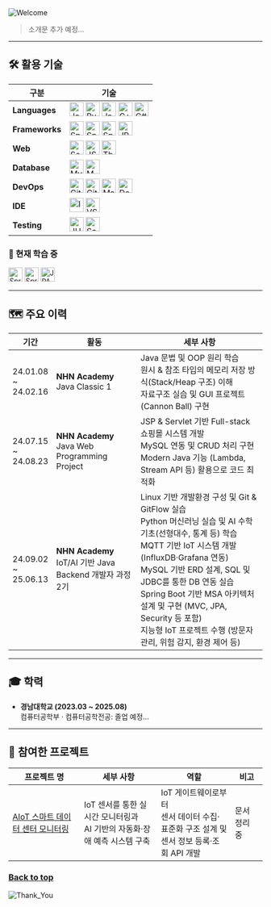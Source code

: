 <img src="https://capsule-render.vercel.app/api?type=waving&height=100&color=273755&text=Hi%20there!%20👋&fontColor=6495ED&fontSize=30&fontAlign=13&desc=Let%20me%20briefly%20introduce%20myself.&descAlign=16.38&descAlignY=75&descSize=16&section=header" alt="Welcome"/>

> 소개문 추가 예정...

---

## :hammer_and_wrench: 활용 기술

<table>
  <thead>
    <tr>
      <th>구분</th>
      <th>기술</th>
    </tr>
  </thead>
  <tbody>
    <tr>
      <td><b>Languages</b></td>
      <td>
        <img src="https://img.shields.io/badge/Java-e0e0e0?logo=openjdk&logoColor=black" alt="Java" style="height:28px"/>
        <img src="https://img.shields.io/badge/Python-e0e0e0?logo=python&logoColor=black" alt="Python" style="height:28px"/>
        <img src="https://img.shields.io/badge/JavaScript-e0e0e0?logo=javascript&logoColor=black" alt="JavaScript" style="height:28px"/>
        <img src="https://img.shields.io/badge/C++-e0e0e0?logo=cplusplus&logoColor=black" alt="C++" style="height:28px"/>
        <img src="https://img.shields.io/badge/C%23-e0e0e0?logo=dotnet&logoColor=black" alt="C#" style="height:28px"/>
      </td>
    </tr>
    <tr>
      <td><b>Frameworks</b></td>
      <td>
        <img src="https://img.shields.io/badge/Spring-e0e0e0?logo=spring&logoColor=black" alt="Spring" style="height:28px"/>
        <img src="https://img.shields.io/badge/Spring_MVC-e0e0e0?logo=spring&logoColor=black" alt="Spring MVC" style="height:28px"/>
        <img src="https://img.shields.io/badge/Spring_Boot-e0e0e0?logo=springboot&logoColor=black" alt="Spring Boot" style="height:28px"/>
        <img src="https://img.shields.io/badge/JPA-e0e0e0?logo=hibernate&logoColor=black" alt="JPA" style="height:28px"/>
      </td>
    </tr>
    <tr>
      <td><b>Web</b></td>
      <td>
        <img src="https://img.shields.io/badge/Servlet-d3d3d3?logo=apachetomcat&logoColor=black" alt="Servlet" style="height:28px"/>
        <img src="https://img.shields.io/badge/JSP-e0e0e0?logo=java&logoColor=black" alt="JSP" style="height:28px"/>
        <img src="https://img.shields.io/badge/Thymeleaf-e0e0e0?logo=thymeleaf&logoColor=black" alt="Thymeleaf" style="height:28px"/>
      </td>
    </tr>
    <tr>
      <td><b>Database</b></td>
      <td>
        <img src="https://img.shields.io/badge/MySQL-e0e0e0?logo=mysql&logoColor=black" alt="MySQL" style="height:28px"/>
        <img src="https://img.shields.io/badge/MSSQL-e0e0e0?logo=microsoftsqlserver&logoColor=black" alt="MSSQL" style="height:28px"/>
      </td>
    </tr>
    <tr>
      <td><b>DevOps</b></td>
      <td>
        <img src="https://img.shields.io/badge/Git-e0e0e0?logo=git&logoColor=black" alt="Git" style="height:28px"/>
        <img src="https://img.shields.io/badge/GitHub_Actions-e0e0e0?logo=githubactions&logoColor=black" alt="GitHub Actions" style="height:28px"/>
        <img src="https://img.shields.io/badge/Maven-e0e0e0?logo=apachemaven&logoColor=black" alt="Maven" style="height:28px"/>
        <img src="https://img.shields.io/badge/Docker-e0e0e0?logo=docker&logoColor=black" alt="Docker" style="height:28px"/>
      </td>
    </tr>
    <tr>
      <td><b>IDE</b></td>
      <td>
        <img src="https://img.shields.io/badge/IntelliJ_IDEA-e0e0e0?logo=intellijidea&logoColor=black" alt="IntelliJ" style="height:28px"/>
        <img src="https://img.shields.io/badge/VS_Code-e0e0e0?logo=visualstudiocode&logoColor=black" alt="VS Code" style="height:28px"/>
      </td>
    </tr>
    <tr>
      <td><b>Testing</b></td>
      <td>
        <img src="https://img.shields.io/badge/JUnit-e0e0e0?logo=junit5&logoColor=black" alt="JUnit" style="height:28px"/>
        <img src="https://img.shields.io/badge/SonarQube-e0e0e0?logo=sonarqubeserver&logoColor=black" alt="SonarQube" style="height:28px"/>
      </td>
    </tr>
  </tbody>
</table>

### :open_book: 현재 학습 중

<p align="left">
  <img src="https://img.shields.io/badge/Spring-e0e0e0?logo=spring&logoColor=black" alt="Spring" style="height:28px"/>
  <img src="https://img.shields.io/badge/Spring_Boot-e0e0e0?logo=springboot&logoColor=black" alt="Spring Boot" style="height:28px"/>
  <img src="https://img.shields.io/badge/JPA-e0e0e0?logo=hibernate&logoColor=black" alt="JPA" style="height:28px"/>
</p>

---

## :world_map: 주요 이력

| 기간                        | 활동                                                     | 세부 사항                                                                                                                                                                                                                                                                                      |
|---------------------------|--------------------------------------------------------|--------------------------------------------------------------------------------------------------------------------------------------------------------------------------------------------------------------------------------------------------------------------------------------------|
| 24.01.08<br>~<br>24.02.16 | <b>NHN Academy</b><br>Java Classic 1                   | Java 문법 및 OOP 원리 학습  <br>원시 & 참조 타입의 메모리 저장 방식(Stack/Heap 구조) 이해  <br>자료구조 실습 및 GUI 프로젝트(Cannon Ball) 구현                                                                                                                                                                                   |
| 24.07.15<br>~<br>24.08.23 | <b>NHN Academy</b><br>Java Web Programming Project     | JSP & Servlet 기반 Full-stack 쇼핑몰 시스템 개발  <br>MySQL 연동 및 CRUD 처리 구현  <br>Modern Java 기능 (Lambda, Stream API 등) 활용으로 코드 최적화                                                                                                                                                                   |
| 24.09.02<br>~<br>25.06.13 | <b>NHN Academy</b><br>IoT/AI 기반 Java Backend 개발자 과정 2기 | Linux 기반 개발환경 구성 및 Git & GitFlow 실습  <br>Python 머신러닝 실습 및 AI 수학 기초(선형대수, 통계 등) 학습  <br>MQTT 기반 IoT 시스템 개발 (InfluxDB·Grafana 연동)  <br>MySQL 기반 ERD 설계, SQL 및 JDBC를 통한 DB 연동 실습  <br>Spring Boot 기반 MSA 아키텍처 설계 및 구현 (MVC, JPA, Security 등 포함)  <br>지능형 IoT 프로젝트 수행 (방문자 관리, 위험 감지, 환경 제어 등) |

---

## :mortar_board: 학력

- **경남대학교 (2023.03 ~ 2025.08)**  
  컴퓨터공학부 · 컴퓨터공학전공: 졸업 예정...

---

## :rocket: 참여한 프로젝트

| 프로젝트 명                                                             | 세부 사항                                             | 역할                                                             | 비고      |
|--------------------------------------------------------------------|---------------------------------------------------|----------------------------------------------------------------|---------|
| [AIoT 스마트 데이터 센터 모니터링](https://github.com/nhnacademy-aiot2-lucky7) | IoT 센서를 통한 실시간 모니터링과  <br>AI 기반의 자동화·장애 예측 시스템 구축 | IoT 게이트웨이로부터  <br>센서 데이터 수집·표준화 구조 설계 및 <br>센서 정보 등록·조회 API 개발 | 문서 정리 중 |

### [Back to top](#top)

<img src="https://capsule-render.vercel.app/api?type=waving&color=273755&height=100&section=footer" alt="Thank_You"/>